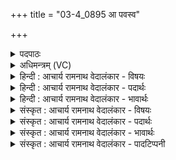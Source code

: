 +++
title = "03-4_0895 आ पवस्व"

+++
<details><summary>पदपाठः</summary>

आ। प꣣वस्व। मही꣢म्। इ꣡ष꣢꣯म्। गो꣡म꣢꣯त्। इ꣣न्दो। हि꣡र꣢꣯ण्यवत्। अ꣡श्व꣢꣯वत्। सो꣣म। वीरव꣡त्꣢। ८९५।
</details>

<details><summary>अधिमन्त्रम् (VC)</summary>

- पवमानः सोमः
- मेध्यातिथिः काण्वः
- गायत्री
- षड्जः
</details>

<details><summary>हिन्दी : आचार्य रामनाथ वेदालंकार - विषयः</summary>

अगले मन्त्र में पुनः उन्हीं का विषय वर्णित है।
</details>

<details><summary>हिन्दी : आचार्य रामनाथ वेदालंकार - पदार्थः</summary>

पदार्थान्वयभाषाः -  हे (इन्दो) दीप्तिमान्,ज्ञानरस से भिगोनेवाले (सोम) प्रेरक परमात्मन् वा आचार्य ! आप हमारे लिए (गोमत्) श्रेष्ठ गाय से युक्त वा श्रेष्ठ वाणी से युक्त, (हिरण्यवत्) सुर्वण से युक्त,ज्योति से युक्त वा यश से युक्त, (अश्ववत्) घोड़ों से युक्त वा प्राणों से युक्त, (वीरवत्) वीर पुत्रों से युक्त वा वीरभावों से युक्त, (महीम्) बड़ी (इषम्) इच्छासिद्धि को (आ पवस्व) प्राप्त कराइये ॥४॥
</details>

<details><summary>हिन्दी : आचार्य रामनाथ वेदालंकार - भावार्थः</summary>

भावार्थभाषाः -  परमात्मा और आचार्य की कृपा से विद्यावान् होकर हम सब प्रकार की लौकिक और आध्यात्मिक सम्पत्ति प्राप्त करके सुखी होवें ॥४॥
</details>

<details><summary>संस्कृत : आचार्य रामनाथ वेदालंकार - विषयः</summary>

अथ पुनस्तयोरेव विषयं प्राह।
</details>

<details><summary>संस्कृत : आचार्य रामनाथ वेदालंकार - पदार्थः</summary>

पदार्थान्वयभाषाः -  हे (इन्दो) दीप्तिमन् ज्ञानरसेन क्लेदक (सोम) प्रेरक परमात्मन् आचार्य वा ! त्वम् अस्मभ्यम् (गोमत्) प्रशस्तधेनुयुक्तां यशोयुक्तां वा, (हिरण्यवत्) सुवर्णयुक्तां,ज्योतिर्युक्तां,यशोयुक्तां वा (अश्ववत्) तुरगयुक्तां प्राणयुक्तां वा, (वीरवत्) वीरपुत्रैर्युक्तां वीरभावैर्युक्तां वा (महीम्) महतीम् (इषम्) इच्छासिद्धिम् (आ पवस्व) आ प्रापय ॥४॥
</details>

<details><summary>संस्कृत : आचार्य रामनाथ वेदालंकार - भावार्थः</summary>

भावार्थभाषाः -  परमात्मन आचार्यस्य च कृपया विद्यावन्तो भूत्वा वयं सर्वविधां लौकिकीमाध्यात्मिकीं च सम्पदं प्राप्य सुखिनो भवेम ॥४॥
</details>

<details><summary>संस्कृत : आचार्य रामनाथ वेदालंकार - पादटिप्पनी</summary>

टिप्पणी:   १. ऋ० ९।४१।४,‘अश्वा॑व॒द् वाज॑वत् सुतः’ इति तृतीयः पादः।
</details>
